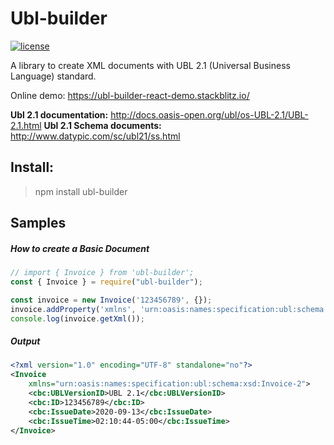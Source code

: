 # Ubl-builder

[![license](https://img.shields.io/npm/l/xmldom?color=blue&style=flat-square)](./LICENSE.md)


A library to create XML documents with UBL 2.1 (Universal Business Language) standard.

Online demo: <https://ubl-builder-react-demo.stackblitz.io/>


**Ubl 2.1 documentation:** <http://docs.oasis-open.org/ubl/os-UBL-2.1/UBL-2.1.html>
**Ubl 2.1 Schema documents:** <http://www.datypic.com/sc/ubl21/ss.html>

Install:
-------
> npm install ubl-builder

## Samples

##### How to create a Basic Document
```js
// import { Invoice } from 'ubl-builder';
const { Invoice } = require("ubl-builder");

const invoice = new Invoice('123456789', {});
invoice.addProperty('xmlns', 'urn:oasis:names:specification:ubl:schema:xsd:Invoice-2');
console.log(invoice.getXml());
```

##### Output
```xml
<?xml version="1.0" encoding="UTF-8" standalone="no"?>
<Invoice
    xmlns="urn:oasis:names:specification:ubl:schema:xsd:Invoice-2">
    <cbc:UBLVersionID>UBL 2.1</cbc:UBLVersionID>
    <cbc:ID>123456789</cbc:ID>
    <cbc:IssueDate>2020-09-13</cbc:IssueDate>
    <cbc:IssueTime>02:10:44-05:00</cbc:IssueTime>
</Invoice>
```






